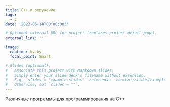 ```yaml
---
title: C++ и окружение
tags:
  - C
date: '2022-05-14T00:00:00Z'

# Optional external URL for project (replaces project detail page).
external_link: ''

image:
  caption: kv.by
  focal_point: Smart

# Slides (optional).
#   Associate this project with Markdown slides.
#   Simply enter your slide deck's filename without extension.
#   E.g. `slides = "example-slides"` references `content/slides/example-slides.md`.
#   Otherwise, set `slides = ""`.
---
```


Различные программы для программирования на C++

